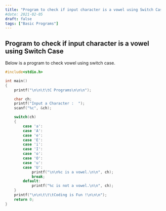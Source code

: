 ```yaml
---
title: "Program to check if input character is a vowel using Switch Case"
#date: 2021-02-05
draft: false
tags: ["Basic Programs"]
---
```


## Program to check if input character is a vowel using Switch Case

Below is a program to check vowel using switch case.

```c
#include<stdio.h>

int main()
{
    printf("\n\n\t\tC Programs\n\n\n");

    char ch;
    printf("Input a Character :  ");
    scanf("%c", &ch);

    switch(ch)
    {
        case 'a':
        case 'A':
        case 'e':
        case 'E':
        case 'i':
        case 'I':
        case 'o':
        case 'O':
        case 'u':
        case 'U':
            printf("\n\n%c is a vowel.\n\n", ch);
            break;
        default:
            printf("%c is not a vowel.\n\n", ch);
    }
    printf("\n\n\t\t\tCoding is Fun !\n\n\n");
    return 0;
}
```
